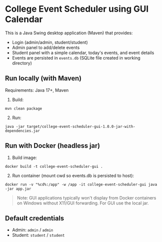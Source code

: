 # College Event Scheduler using GUI Calendar

This is a Java Swing desktop application (Maven) that provides:

- Login (admin/admin, student/student)
- Admin panel to add/delete events
- Student panel with a simple calendar, today's events, and event details
- Events are persisted in `events.db` (SQLite file created in working directory)

## Run locally (with Maven)

Requirements: Java 17+, Maven

1. Build:
```
mvn clean package
```
2. Run:
```
java -jar target/college-event-scheduler-gui-1.0.0-jar-with-dependencies.jar
```

## Run with Docker (headless jar)

1. Build image:
```
docker build -t college-event-scheduler-gui .
```
2. Run container (mount cwd so events.db is persisted to host):
```
docker run -v "%cd%:/app" -w /app -it college-event-scheduler-gui java -jar app.jar
```

> Note: GUI applications typically won't display from Docker containers on Windows without X11/GUI forwarding. For GUI use the local jar.

## Default credentials
- Admin: `admin` / `admin`
- Student: `student` / `student`

